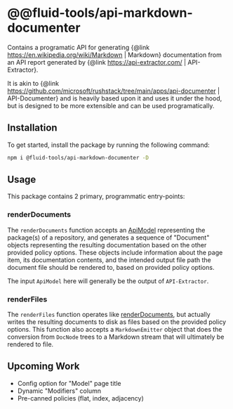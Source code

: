 # @@fluid-tools/api-markdown-documenter

Contains a programatic API for generating {@link https://en.wikipedia.org/wiki/Markdown | Markdown} documentation from an API report generated by {@link https://api-extractor.com/ | API-Extractor}.

It is akin to {@link https://github.com/microsoft/rushstack/tree/main/apps/api-documenter | API-Documenter} and is heavily based upon it and uses it under the hood, but is designed to be more extensible and can be used programatically.

## Installation

To get started, install the package by running the following command:

```bash
npm i @fluid-tools/api-markdown-documenter -D
```

## Usage

This package contains 2 primary, programmatic entry-points:

### renderDocuments

The `renderDocuments` function accepts an [ApiModel](https://api.rushstack.io/pages/api-extractor-model.apimodel/) representing the package(s) of a repository, and generates a sequence of "Document" objects representing the resulting documentation based on the other provided policy options.
These objects include information about the page item, its documentation contents, and the intended output file path the document file should be rendered to, based on provided policy options.

The input `ApiModel` here will generally be the output of `API-Extractor`.
### renderFiles

The `renderFiles` function operates like [renderDocuments](#renderdocuments), but actually writes the resulting documents to disk as files based on the provided policy options.
This function also accepts a `MarkdownEmitter` object that does the conversion from `DocNode` trees to a Markdown stream that will ultimately be rendered to file.

## Upcoming Work

-   Config option for "Model" page title
-   Dynamic "Modifiers" column
-   Pre-canned policies (flat, index, adjacency)
